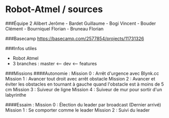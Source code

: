 # Robot-Atmel / sources

###Équipe 2
Alibert Jerôme - Bardet Guillaume - Bogi Vincent - Bouder Clément - Bourniquel Florian - Bruneau Florian

###Basecamp
https://basecamp.com/2577854/projects/11731326

###Infos utiles
- Robot Atmel
- 3 branches :  master <-- dev <-- features

###Missions
####Autonomie : 
Mission 0 : Arrêt d'urgence avec Blynk.cc
Mission 1 : Avancer tout droit avec arrêt obstacle
Mission 2 : Avancer et éviter les obstacles en tournant à gauche quand l'obstacle est à moins de 5 cm
Mission 3 : Suiveur de ligne
Mission 4 : Suiveur de mur pour sortir d'un labyrinthe

####Essaim : 
Mission 0 : Élection du leader par broadcast (Dernier arrivé)
Mission 1 : Se comporter comme le leader
Mission 2 : Suivi du leader
